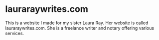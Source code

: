 # lauraraywrites.com
This is a website I made for my sister Laura Ray. Her website is called lauraraywrites.com. She is a freelance writer and notary offering various services.
